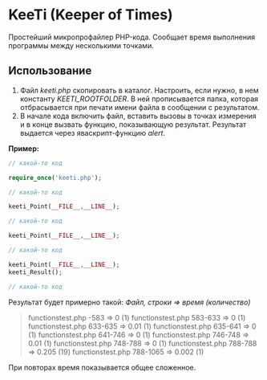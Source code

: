 # KeeTi (Keeper of Times)
Простейший микропрофайлер PHP-кода. Сообщает время выполнения программы между несколькими точками.
## Использование
1. Файл *keeti.php* скопировать в каталог. Настроить, если нужно, в нем константу *KEETI_ROOTFOLDER*. В ней прописывается папка, которая отбрасывается при печати имени файла в сообщении с результатом.
2. В начале кода включить файл, вставить вызовы в точках измерения и в конце вызвать функцию, показывающую результат. Результат выдается через яваскрипт-функцию *alert*.

**Пример:**
```PHP
// какой-то код

require_once('keeti.php');

// какой-то код

keeti_Point(__FILE__,__LINE__);

// какой-то код

keeti_Point(__FILE__,__LINE__);

// какой-то код

keeti_Point(__FILE__,__LINE__);
keeti_Result();

// какой-то код
```

Результат будет примерно такой:
*Файл, строки => время (количество)*

>functionstest.php -583 => 0 (1)
>functionstest.php 583-633 => 0 (1)
>functionstest.php 633-635 => 0.01 (1)
>functionstest.php 635-641 => 0 (1)
>functionstest.php 641-746 => 0 (1)
>functionstest.php 746-748 => 0.01 (1)
>functionstest.php 748-788 => 0 (1)
>functionstest.php 788-788 => 0.205 (19)
>functionstest.php 788-1065 => 0.002 (1)

При повторах время показывается общее сложенное.
